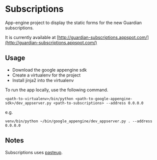 Subscriptions
=============

App-engine project to display the static forms for the new Guardian
subscriptions.

It is currently available at
[http://guardian-subscriptions.appspot.com/](http://guardian-subscriptions.appspot.com/)

Usage
-----

* Download the google appengine sdk
* Create a virtualenv for the project
* Install jinja2 into the virtualenv

To run the app locally, use the following command.

    <path-to-virtualenv>/bin/python <path-to-google-appengine-sdk>/dev_appserver.py <path-to-subscriptions> --address 0.0.0.0

e.g.

    venv/bin/python ~/bin/google_appengine/dev_appserver.py . --address 0.0.0.0

Notes
-----

Subscriptions uses [pasteup](https://github.com/guardian/pasteup).
